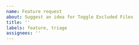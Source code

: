 ```yaml
---
name: Feature request
about: Suggest an idea for Toggle Excluded Files
title: ''
labels: feature, triage
assignees: ''
---
```


<!-- Please search existing issues to avoid creating duplicates. -->

<!-- Describe the feature you'd like. -->
